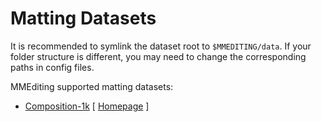 # Matting Datasets

It is recommended to symlink the dataset root to `$MMEDITING/data`. If your folder structure is different, you may need to change the corresponding paths in config files.

MMEditing supported matting datasets:

- [Composition-1k](comp1k/README.md) \[ [Homepage](https://sites.google.com/view/deepimagematting) \]
